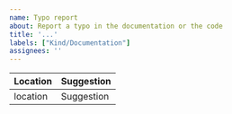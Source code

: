 ```yaml
---
name: Typo report
about: Report a typo in the documentation or the code
title: '...'
labels: ["Kind/Documentation"]
assignees: ''
---
```


<!-- 
For the location, please provide a link to the code or the documentation.
-->

| Location | Suggestion |
|----------|------------|
| location | Suggestion |

